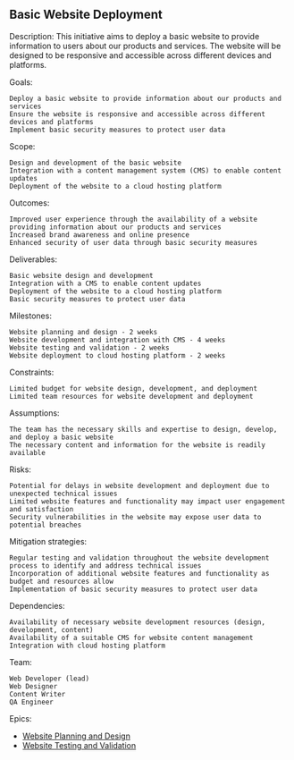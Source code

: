 ## Basic Website Deployment

Description: This initiative aims to deploy a basic website to provide information to users about our products and services. The website will be designed to be responsive and accessible across different devices and platforms.

Goals:

    Deploy a basic website to provide information about our products and services
    Ensure the website is responsive and accessible across different devices and platforms
    Implement basic security measures to protect user data

Scope:

    Design and development of the basic website
    Integration with a content management system (CMS) to enable content updates
    Deployment of the website to a cloud hosting platform

Outcomes:

    Improved user experience through the availability of a website providing information about our products and services
    Increased brand awareness and online presence
    Enhanced security of user data through basic security measures

Deliverables:

    Basic website design and development
    Integration with a CMS to enable content updates
    Deployment of the website to a cloud hosting platform
    Basic security measures to protect user data

Milestones:

    Website planning and design - 2 weeks
    Website development and integration with CMS - 4 weeks
    Website testing and validation - 2 weeks
    Website deployment to cloud hosting platform - 2 weeks

Constraints:

    Limited budget for website design, development, and deployment
    Limited team resources for website development and deployment

Assumptions:

    The team has the necessary skills and expertise to design, develop, and deploy a basic website
    The necessary content and information for the website is readily available

Risks:

    Potential for delays in website development and deployment due to unexpected technical issues
    Limited website features and functionality may impact user engagement and satisfaction
    Security vulnerabilities in the website may expose user data to potential breaches

Mitigation strategies:

    Regular testing and validation throughout the website development process to identify and address technical issues
    Incorporation of additional website features and functionality as budget and resources allow
    Implementation of basic security measures to protect user data

Dependencies:

    Availability of necessary website development resources (design, development, content)
    Availability of a suitable CMS for website content management
    Integration with cloud hosting platform

Team:

    Web Developer (lead)
    Web Designer
    Content Writer
    QA Engineer

Epics:

* [Website Planning and Design](Epics/Websites%20and%20Design.md)
* [Website Testing and Validation](Epics/Website%20Testing.md)